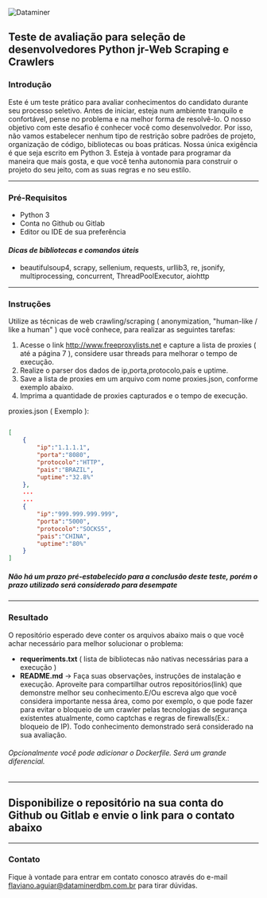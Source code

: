 ![Dataminer](http://www.dataminerdbm.com.br/wp-content/uploads/2020/10/logomarca-1x.png)

## Teste de avaliação para seleção de desenvolvedores Python jr-Web Scraping e Crawlers

### Introdução

Este é um teste prático para avaliar conhecimentos do candidato durante seu processo 
seletivo. Antes de iniciar, esteja num ambiente tranquilo e confortável, pense no problema e na melhor forma de resolvê-lo.
O nosso objetivo com este desafio é conhecer você como desenvolvedor. Por isso, não vamos estabelecer nenhum tipo de restrição sobre padrões de projeto, organização de código, bibliotecas ou boas práticas. Nossa única exigência é que seja escrito em Python 3. Esteja à vontade para programar da maneira que mais gosta, e que você tenha autonomia para construir o projeto do seu jeito, com as suas regras e no seu estilo.

---

### Pré-Requisitos

- Python 3
- Conta no Github ou Gitlab 
- Editor ou IDE de sua preferência 

#### ***Dicas de bibliotecas e comandos úteis***

- beautifulsoup4, scrapy, sellenium, requests, urllib3, re, jsonify, multiprocessing, concurrent, ThreadPoolExecutor, aiohttp

---

### Instruções

Utilize as técnicas de web crawling/scraping ( anonymization, "human-like / like a human" ) que você conhece, para realizar as seguintes tarefas:

1) Acesse o link http://www.freeproxylists.net e capture a lista de proxies ( até a página 7 ), considere usar threads para melhorar o tempo de execução.
2) Realize o parser dos dados de ip,porta,protocolo,país e uptime.
3) Save a lista de proxies em um arquivo com nome proxies.json, conforme exemplo abaixo.
3) Imprima a quantidade de proxies capturados e o tempo de execução.

proxies.json ( Exemplo ):

```json 

[
    {
        "ip":"1.1.1.1",
        "porta":"8080",
        "protocolo":"HTTP",
        "pais":"BRAZIL",
        "uptime":"32.8%"
    },
    ...
    ...
    {
        "ip":"999.999.999.999",
        "porta":"5000",
        "protocolo":"SOCKS5",
        "pais":"CHINA",
        "uptime":"80%"
    }
]
```

##### Não há um prazo pré-estabelecido para a conclusão deste teste, porém o prazo utilizado será considerado para desempate

---

### Resultado

O repositório esperado deve conter os arquivos abaixo mais o que você achar necessário para melhor solucionar o problema:

- **requeriments.txt** ( lista de bibliotecas não nativas necessárias para a execução )
- **README.md** -> Faça suas observações, instruções de instalação e execução. Aproveite para compartilhar outros repositórios(link) que demonstre melhor seu conhecimento.E/Ou escreva algo que você considera importante nessa área, como por exemplo, o que pode fazer para evitar o bloqueio de um crawler pelas tecnologias de segurança existentes atualmente, como captchas e regras de firewalls(Ex.: bloqueio de IP). Todo conhecimento demonstrado será considerado na sua avaliação.

###### Opcionalmente você pode adicionar o Dockerfile. Será um grande diferencial. 

---

## **Disponibilize o repositório na sua conta do Github ou Gitlab e envie o link para o contato abaixo**
---
### Contato

Fique à vontade para entrar em contato conosco através do e-mail flaviano.aguiar@dataminerdbm.com.br para tirar dúvidas. 
